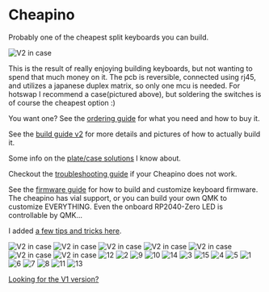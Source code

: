 Cheapino
========

Probably one of the cheapest split keyboards you can build.

![V2 in case](images/cheapino-in-case-7.jpg)

This is the result of really enjoying building keyboards, 
but not wanting to spend that much money on it. 
The pcb is reversible, connected using rj45, 
and utilizes a japanese duplex matrix, so only one
mcu is needed. For hotswap I recommend a case(pictured above),
but soldering the switches is of course the cheapest option :)

You want one? 
See the [ordering guide](doc/orderingguide.md) for what you need and how to buy it.

See the [build guide v2](doc/buildguide_v2.md) for more details and pictures of how to actually build it.

Some info on the [plate/case solutions](doc/plates_and_cases.md) I know about.

Checkout the [troubleshooting guide](doc/troubleshooting.md) if your Cheapino does not work.

See the [firmware guide](doc/firmware.md) for how to build and customize keyboard firmware.
The cheapino has vial support, or you can build your own QMK to customize EVERYTHING.
Even the onboard RP2040-Zero LED is controllable by QMK...

I added [a few tips and tricks here](doc/tips.md).

![V2 in case](images/glennmca-dev-cheapino.png)
![V2 in case](images/cheapino-in-case-2.jpg)
![V2 in case](images/cheapino-in-case-6.jpg)
![V2 in case](images/cheapino-in-case-4.jpg)
![V2 in case](images/cheapino-in-case-5.jpg)
![V2 in case](images/cheapino-in-case-3.jpg)
![V2 in case](images/cheapino-in-case.jpg)
![12](images/12.jpg)
![2](images/2.jpg)
![9](images/9.jpg)
![10](images/10.jpg)
![14](images/14.jpg)
![3](images/3.jpg)
![15](images/15.jpg)
![4](images/4.jpg)
![5](images/5.jpg)
![1](images/1.jpg)
![6](images/6.jpg)
![7](images/7.jpg)
![8](images/8.jpg)
![11](images/11.jpg)
![13](images/13.jpg)

[Looking for the V1 version?](doc/v1.md)
